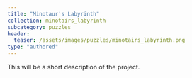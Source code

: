 ```yaml
---
title: "Minotaur's Labyrinth"
collection: minotairs_labyrinth
subcategory: puzzles
header: 
  teaser: /assets/images/puzzles/minotairs_labyrinth.png
type: "authored"
---
```


This will be a short description of the project.